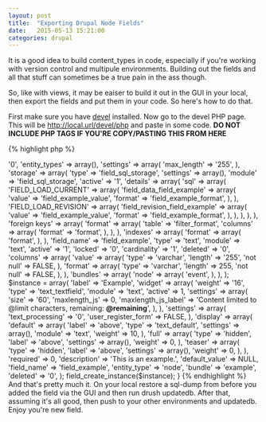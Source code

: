 ```yaml
---
layout: post
title:  "Exporting Drupal Node Fields"
date:   2015-05-13 15:21:00
categories: drupal
---
```


It is a good idea to build content_types in code, especially if you're working with version control and multipule environments.  Building out the fields and all that stuff can sometimes be a true pain in the ass though.

So, like with views, it may be eaiser to build it out in the GUI in your local, then export the fields and put them in your code.  So here's how to do that.

First make sure you have [devel](https://www.drupal.org/project/devel "devel") installed.  Now go to the devel PHP page.  This will be http://local.url/devel/php and paste in some code. **DO NOT INCLUDE PHP TAGS IF YOU'RE COPY/PASTING THIS FROM HERE**

{% highlight php %}
<?php

$entity_type = 'node';
$field_name = 'field_event_reg_sub_text';
$bundle_name = 'event';

$info_config = field_info_field($field_name);
$info_instance = field_info_instance($entity_type, $field_name, $bundle_name);
unset($info_config['id']);
unset($info_instance['id'], $info_instance['field_id']);

include_once DRUPAL_ROOT . '/includes/utility.inc';

$info = drupal_var_export($info_config);
$instance .= drupal_var_export($info_instance);

print_r($info);
//print_r($instance);

{% endhighlight %}

Then just set the top three vars.  

{% highlight php %}
<?php

$entity_type = 'node';
$field_name = 'field_example';
$bundle_name = 'example';

{% endhighlight %}

The last two lines will dictate which array gets exported.  Uncomments the instance line and comment out the info line to show the instance vs. the info.  Now, because I'm writing this as a placeholder reminder for when I need to use it, I'm going to use this example to add fields to an *existing* content_type.  This also assumes that the content_type has a module to handle it's initial configuration.  Go to the install file and add an update function. Add the export from the info to a field variable and then run field_create_field with that field variable.  Next do the same for instance but use field_create_instance.

{% highlight php %}
<?php

function example_module_update_7100() {
  $field = array(
    'translatable' => '0',
    'entity_types' => array(),
    'settings' => array(
      'max_length' => '255',
    ),
    'storage' => array(
      'type' => 'field_sql_storage',
      'settings' => array(),
      'module' => 'field_sql_storage',
      'active' => '1',
      'details' => array(
        'sql' => array(
          'FIELD_LOAD_CURRENT' => array(
            'field_data_field_example' => array(
              'value' => 'field_example_value',
              'format' => 'field_example_format',
            ),
          ),
          'FIELD_LOAD_REVISION' => array(
            'field_revision_field_example' => array(
              'value' => 'field_example_value',
              'format' => 'field_example_format',
            ),
          ),
        ),
      ),
    ),
    'foreign keys' => array(
      'format' => array(
        'table' => 'filter_format',
        'columns' => array(
          'format' => 'format',
        ),
      ),
    ),
    'indexes' => array(
      'format' => array(
        'format',
      ),
    ),
    'field_name' => 'field_example',
    'type' => 'text',
    'module' => 'text',
    'active' => '1',
    'locked' => '0',
    'cardinality' => '1',
    'deleted' => '0',
    'columns' => array(
      'value' => array(
        'type' => 'varchar',
        'length' => '255',
        'not null' => FALSE,
      ),
      'format' => array(
        'type' => 'varchar',
        'length' => 255,
        'not null' => FALSE,
      ),
    ),
    'bundles' => array(
      'node' => array(
        'event',
      ),
    ),
  );
  
  $instance = array(
    'label' => 'Example',
    'widget' => array(
      'weight' => '16',
      'type' => 'text_textfield',
      'module' => 'text',
      'active' => 1,
      'settings' => array(
        'size' => '60',
        'maxlength_js' => 0,
        'maxlength_js_label' => 'Content limited to @limit characters, remaining: <strong>@remaining</strong>',
      ),
    ),
    'settings' => array(
      'text_processing' => '0',
      'user_register_form' => FALSE,
    ),
    'display' => array(
      'default' => array(
        'label' => 'above',
        'type' => 'text_default',
        'settings' => array(),
        'module' => 'text',
        'weight' => 10,
      ),
      'full' => array(
        'type' => 'hidden',
        'label' => 'above',
        'settings' => array(),
        'weight' => 0,
      ),
      'teaser' => array(
        'type' => 'hidden',
        'label' => 'above',
        'settings' => array(),
        'weight' => 0,
      ),
    ),
    'required' => 0,
    'description' => 'This is an example.',
    'default_value' => NULL,
    'field_name' => 'field_example',
    'entity_type' => 'node',
    'bundle' => 'example',
    'deleted' => '0',
  );

  field_create_instance($instance);
}

{% endhighlight %}

And that's pretty much it.  On your local restore a sql-dump from before you added the field via the GUI and then run drush updatedb.  After that, assuming it's all good, then push to your other environments and updatedb.  Enjoy you're new field. 
